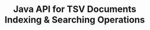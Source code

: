 ---
############################# Static ############################
layout: "auto-gen-gist"
draft: false
path: "search/java/document/tsv"
otherformats: PDF DOC DOT DOCX DOCM DOTX DOTM TXT ODT OTT RTF XLS XLT XLSX XLSM XLSB XLTX XLTM XLA XLAM ODS OTS CSV XML PPT PPS POT PPTX PPTM POTX POTM PPSX PPSM ODP PST OST EML EMLX MSG ONE ZIP XHTML MHTML MD CHM EPUB  FB2 

############################# Head ############################
head_title: "Add Documents Indexing and Search Operations inside Java Apps"
head_description: "GroupDocs.Search Java API supports documents indexing & searching operations for documents formats like PDF DOC, DOCX, RTF, XLSX, CSV, PPTX, EML, MSG and more."

############################# Header ############################
title: "Java API for TSV Documents Indexing & Searching Operations "
description: "GroupDocs.Search Java API allows developers to integrate robust documents searching & indexing operations to their apps. It supports file formats like PDF DOC, DOCX, RTF, XLSX, CSV, PPTX MSG, EML & many more."

######################### Download Button #######################
button:
    enable: true

############################# About ############################
about:
    enable: true
    title: "How to Add Documents Indexing & Searching Operations to Java APPs"
    content: |
       The amount of data and information is rapidly increasing with every passing day.  Therefore, it is very important to retrieve the correct information in a timely manner with minimum cost and effort. This webpage is going to provide information about how users can develop and add efficient documents searching capabilities to their business applications. . The aim is to quickly and accurately find and display information related to user’s queries.  GroupDocs.Search for Java is very efficient and simple to use Java API that helps software developers to operate basic to advanced level text search operations inside their own apps without installing any third party software.  The Java API has provided several useful features related to searching such as merge multiple indexes into a common index, search queries recognition of different keyboard layout, morphological Word Form support and so on.  It supports simple, Boolean, regular expression (Regex), fuzzy, case sensitive search, synonym, homophone, wildcard, object type search, setting data range and other types of queries to quickly and elegantly search out information.. 

############################# content ############################
steps:
    enable: true
    block:
    - title_left: "Create New Search Index or Load Existing One via Java"
      content_left: |
       GroupDocs.Search Java enables software developers to generate a new search Index or load an existing search index inside their own java apps. The below Java code example shows the creation of a new index as well as loading the existing one using just a couple of lines of java code. 

      title_right: "Create New or Load Existing Search Index via Java"
      content_right: |
         * First you need to Specify the path to the index folder
         * Create an instance of [Index](https://apireference.groupdocs.com/search/java/com.groupdocs.search/Index#Index(java.lang.String)) class
         * Above will create an index in memory or on a disk and can also load an existing index.
       
      gisthash: "02615fe51a919acdc5363d46c181dc7f"
      gistfile: "create_or_load_search_index.java"

    - title_left: "Synchronous TSV Documents Indexing via Java"
      content_left: |
       GroupDocs.Search Java API facilitates software programmers to synchronously index documents with just a couple of lines of code inside their own Java apps. The below Java code examples demonstrates how to perform documents indexing synchronously with ease. 

      title_right: "Add TSV Document to Search Index Synchronously"
      content_right: |
        * First you need to Specify the path to the index folder
        * Specify path to a folder containing documents to search
        * Create an instance of [Index(indexFolder)](https://apireference.groupdocs.com/search/java/com.groupdocs.search/Index#Index(java.lang.String)) class
        * Above will create an index in memory or on a disk or open an existing index. 
        * Synchronous indexing documents from the specified folder
     
      gisthash: "7079bf3c06128a69b842150d080e5e0b"
      gistfile: "Add_files_synchronously_to_indexing.java"
      
    - title_left: "Perform Asynchronous Document Indexing  via Java"
      content_left: |
        GroupDocs.Search Java API allows software professionals to perform asynchronous document indexing inside their own Java apps. The below java code demonstrates how developers can index documents asynchronously with just a couple of lines of java code.

      title_right: "Add TSV Document to Search Index Asynchronously"
      content_right: |
        * First you need to Specify the path to the index folder
        * Specify path to a folder containing documents to search
        * Create an instance of [Index(indexFolder)](https://apireference.groupdocs.com/search/java/com.groupdocs.search/Index#Index(java.lang.String)) class
        * Subscribing to the event
        * Need to write Code indicating the completion of the operation
        * Setting the flag for asynchronous indexing 
        * Asynchronous indexing documents from the specified folder
     
      gisthash: "7079bf3c06128a69b842150d080e5e0b"
      gistfile: "Add_files_asynchronously_to_indexing.java"

    - title_left: "How to Highlight Search Results in Java Apps"
      content_left: |
       GroupDocs.Search Java API allows developers to interpret a search result and list down the found documents as well as the words and phrases. It is also possible to highlight the text of the TSV document. Below is the Java code example that demonstrates how to list down the found documents and highlight search results with just a couple of lines of code.

      title_right: "Highlight Search Results via Java"
      content_right: |
        * Peform Search in index
        * After succesful Search, Print the result
        * Iterate through the documents and display the found documents
        * Highlighting occurrences in text
        * Generating output HTML formatted document with highlighted search results
     
      gisthash: "cc88d485f007d6da0d943043c8e13a52"
      gistfile: "how_to_highlight_search_result.java"

    - title_left: "System Requirements"
      content_left: |
        GroupDocs.Search for Java is supported on all major platforms and operating systems. For complete system requirements guide, please visit [system requirements](https://docs.groupdocs.com/search/java/system-requirements/) before executing the code below, please make sure that you have the following prerequisites installed on your system:
         * Operating Systems: Microsoft Windows, Linux, MacOS
         * Java Versions Support: J2SE 7.0 (1.7), J2SE 8.0 (1.8) or above
         * Get the latest version of GroupDocs.Search for Java APIs from GroupDocs [Repository](https://repository.groupdocs.com/repo/com/groupdocs/groupdocs-search/)
        
      title_right: "Why Use GroupDocs.Search"
      content_right: |
        * Search Index creation in memory as well as on disk.
        * Ability of indexing from a file, stream or structure.
        * Password protected documents indexing support.
        * Support for merging of several indexes.
        * Filter Document during search indexing.
        * Spell check support during the search.
        * Blended characters are fully supported
        * Combining different types of search into one search query.
        * Simple word  and regular expression searches support
        * Fully support alias replacement in search queries.

demos:
    enable: true
        

about_formats:
    enable: true


more_formats:
    enable: true


back_to_top:
    enable: true
---